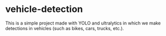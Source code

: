 # vehicle-detection
This is a simple project made with YOLO and ultralytics in which we make detections in vehicles (such as bikes, cars, trucks, etc.). 
